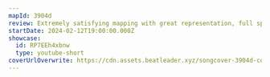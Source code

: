 ```yaml
---
mapId: 3904d
review: Extremely satisfying mapping with great representation, full spread and nice vanilla lights.
startDate: 2024-02-12T19:00:00.000Z
showcase:
  id: RP7EEh4xbnw
  type: youtube-short
coverUrlOverwrite: https://cdn.assets.beatleader.xyz/songcover-3904d-cover.jpg
---
```

